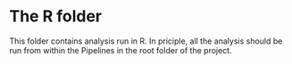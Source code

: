 # The R folder

This folder contains analysis run in R.
In priciple, all the analysis should be run from within the Pipelines in the root folder of the project.
